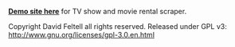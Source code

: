 **[Demo site here](https://github.com/feltech/Scraper)** for TV show and movie rental scraper.

Copyright David Feltell all rights reserved.
Released under GPL v3: http://www.gnu.org/licenses/gpl-3.0.en.html
